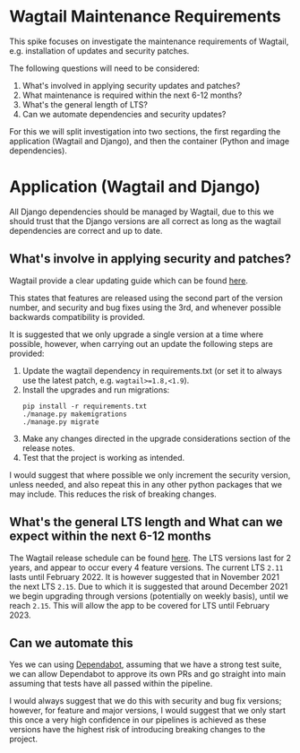 # Wagtail Maintenance Requirements

This spike focuses on investigate the maintenance requirements of Wagtail, e.g. installation of updates and security patches. 

The following questions will need to be considered:

1. What's involved in applying security updates and patches?
2. What maintenance is required within the next 6-12 months?
3. What's the general length of LTS?
4. Can we automate dependencies and security updates?

For this we will split investigation into two sections, the first regarding the application (Wagtail and Django), and then the container (Python and image dependencies). 

# Application (Wagtail and Django)
All Django dependencies should be managed by Wagtail, due to this we should trust that the Django versions are all correct as long as the wagtail dependencies are correct and up to date.

## What's involve in applying security and patches?
Wagtail provide a clear updating guide which can be found [here](https://docs.wagtail.io/en/stable/releases/upgrading.html).

This states that features are released using the second part of the version number, and security and bug fixes using the 3rd, and whenever possible backwards compatibility is provided.

It is suggested that we only upgrade a single version at a time where possible, however, when carrying out an update the following steps are provided:

1. Update the wagtail dependency in requirements.txt (or set it to always use the latest patch, e.g. `wagtail>=1.8,<1.9`).
2. Install the upgrades and run migrations:
    ```shell
    pip install -r requirements.txt
    ./manage.py makemigrations
    ./manage.py migrate
    ```
3. Make any changes directed in the upgrade considerations section of the release notes.
4. Test that the project is working as intended.

I would suggest that where possible we only increment the security version, unless needed, and also repeat this in any other python packages that we may include. This reduces the risk of breaking changes.

## What's the general LTS length and What can we expect within the next 6-12 months
The Wagtail release schedule can be found [here](https://github.com/wagtail/wagtail/wiki/Release-schedule). The LTS versions last for 2 years, and appear to occur every 4 feature versions. The current LTS `2.11` lasts until February 2022. It is however suggested that in November 2021 the next LTS `2.15`. Due to which it is suggested that around December 2021 we begin upgrading through versions (potentially on weekly basis), until we reach `2.15`. This will allow the app to be covered for LTS until February 2023.

## Can we automate this
Yes we can using [Dependabot](https://dependabot.com/), assuming that we have a strong test suite, we can allow Dependabot to approve its own PRs and go straight into main assuming that tests have all passed within the pipeline.

I would always suggest that we do this with security and bug fix versions; however, for feature and major versions, I would suggest that we only start this once a very high confidence in our pipelines is achieved as these versions have the highest risk of introducing breaking changes to the project.